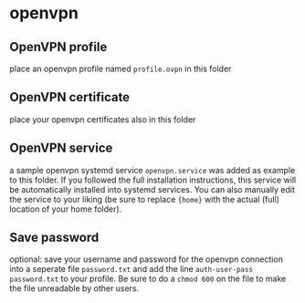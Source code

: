 # openvpn

## OpenVPN profile

place an openvpn profile named `profile.ovpn` in this folder

## OpenVPN certificate

place your openvpn certificates also in this folder

## OpenVPN service

a sample openvpn systemd service `openvpn.service` was added as example to this folder.
If you followed the full installation instructions, this service will be automatically
installed into systemd services. You can also manually edit the service to your liking
(be sure to replace `{home}` with the actual (full) location of your home folder).

## Save password

optional: save your username and password for the openvpn connection into a
seperate file `password.txt` and add the line `auth-user-pass password.txt` to your profile. Be sure to do a `chmod 600` on the file to make the file unreadable by other users.
